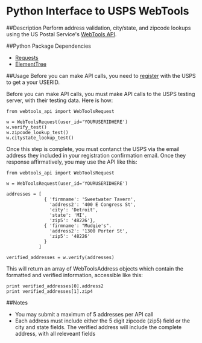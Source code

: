 Python Interface to USPS WebTools
=================================

##Description
Perform address validation, city/state, and zipcode lookups using the US Postal
Service's [WebTools API](https://www.usps.com/business/webtools.htm).

##Python Package Dependencies
* [Requests](http://docs.python-requests.org/en/v0.10.7/index.html)
* [ElementTree](http://effbot.org/zone/element-index.htm)

##Usage
Before you can make API calls, you need to
[register](https://secure.shippingapis.com/registration/) with the USPS to get a
your USERID.

Before you can make API calls, you must make API calls to the USPS testing
server, with their testing data. Here is how:

    from webtools_api import WebToolsRequest
    
    w = WebToolsRequest(user_id='YOURUSERIDHERE')
    w.verify_test()
    w.zipcode_lookup_test()
    w.citystate_lookup_test()

Once this step is complete, you must contanct the USPS via the email address
they included in your registration confirmation email. Once they response
affirmatively, you may use the API like this:

    from webtools_api import WebToolsRequest

    w = WebToolsRequest(user_id='YOURUSERIDHERE')

    addresses = [
                  { 'firmname': 'Sweetwater Tavern',
                    'address2': '400 E Congress St',
                    'city': 'Detroit',
                    'state': 'MI',
                    'zip5': '48226'},
                  { 'firmname': "Mudgie's".
                    'address2': '1300 Porter St',
                    'zip5': '48226'
                  }
                ]
    
    verified_addresses = w.verify(addresses)

This will return an array of WebToolsAddress objects which contain the
formatted and verified information, accessible like this:

    print verified_addresses[0].address2
    print verified_addresses[1].zip4

##Notes
* You may submit a maximum of 5 addresses per API call
* Each address must include either the 5 digit zipcode (zip5) field or the city
  and state fields. The verified address will include the complete address,
  with all releveant fields

